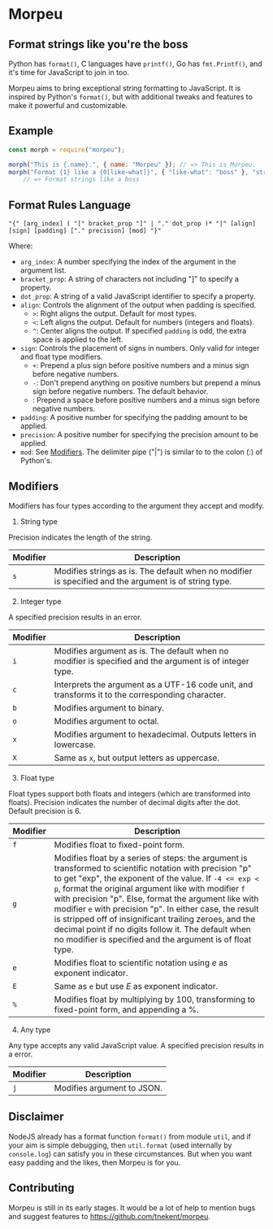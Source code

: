 # Morpeu
## Format strings like you're the boss
Python has `format()`, C languages have `printf()`, Go has `fmt.Printf()`, and it's time for JavaScript to join in too.

Morpeu aims to bring exceptional string formatting to JavaScript. It is inspired by Python's `format()`, but with additional tweaks and features to make it powerful and customizable.

## Example
```js
const morph = require("morpeu");

morph("This is {.name}.", { name: "Morpeu" }); // => This is Morpeu.
morph("Format {1} like a {0[like-what]}", { "like-what": "boss" }, "strings");
    // => Format strings like a boss
```

## Format Rules Language
```
"{" [arg_index] ( "[" bracket_prop "]" | "." dot_prop )* "|" [align] [sign] [padding] ["." precision] [mod] "}"
```
Where:
* `arg_index`: A number specifying the index of the argument in the argument list.
* `bracket_prop`: A string of characters not including "]" to specify a property.
* `dot_prop`: A string of a valid JavaScript identifier to specify a property.
* `align`: Controls the alignment of the output when padding is specified.
   * `>`: Right aligns the output. Default for most types.
   * `<`: Left aligns the output. Default for numbers (integers and floats).
   * `^`: Center aligns the output. If specified `padding` is odd, the extra space is applied to the left.
* `sign`: Controls the placement of signs in numbers. Only valid for integer and float type modifiers.
   * `+`: Prepend a plus sign before positive numbers and a minus sign before negative numbers.
   * `-`: Don't prepend anything on positive numbers but prepend a minus sign before negative numbers. The default behavior.
   * <space>: Prepend a space before positive numbers and a minus sign before negative numbers.
* `padding`: A positive number for specifying the padding amount to be applied.
* `precision`: A positive number for specifying the precision amount to be applied.
* `mod`: See [Modifiers](#Modifiers).
The delimiter pipe ("|") is similar to to the colon (:) of Python's.

## Modifiers
Modifiers has four types according to the argument they accept and modify.

1. String type

Precision indicates the length of the string.

| Modifier | Description |
| -------- | ----------- |
| `s` | Modifies strings as is. The default when no modifier is specified and the argument is of string type. |

2. Integer type

A specified precision results in an error.

| Modifier | Description |
| -------- | ----------- |
| `i` | Modifies argument as is. The default when no modifier is specified and the argument is of integer type. |
| `c` | Interprets the argument as a UTF-16 code unit, and transforms it to the corresponding character. |
| `b` | Modifies argument to binary. |
| `o` | Modifies argument to octal. |
| `x` | Modifies argument to hexadecimal. Outputs letters in lowercase. |
| `X` | Same as `x`, but output letters as uppercase.  |

3. Float type

Float types support both floats and integers (which are transformed into floats).
Precision indicates the number of decimal digits after the dot. Default precision is 6.

| Modifier | Description |
| -------- | ----------- |
| `f` | Modifies float to fixed-point form. |
| `g` | Modifies float by a series of steps: the argument is transformed to scientific notation with precision "p" to get "exp", the exponent of the value. If `-4 <= exp < p`, format the original argument like with modifier `f` with precision "p". Else, format the argument like with modifier `e` with precision "p". In either case, the result is stripped off of insignificant trailing zeroes, and the decimal point if no digits follow it. The default when no modifier is specified and the argument is of float type. |
| `e` | Modifies float to scientific notation using _e_ as exponent indicator. |
| `E` | Same as `e` but use _E_ as exponent indicator. |
| `%` | Modifies float by multiplying by 100, transforming to fixed-point form, and appending a %. |

4. Any type

Any type accepts any valid JavaScript value. A specified precision results in a error.

| Modifier | Description |
| -------- | ----------- |
| `j` | Modifies argument to JSON. |

## Disclaimer
NodeJS already has a format function `format()` from module `util`, and if your aim is simple debugging, then `util.format` (used internally by `console.log`) can satisfy you in these circumstances. But when you want easy padding and the likes, then Morpeu is for you.

## Contributing
Morpeu is still in its early stages. It would be a lot of help to mention bugs and suggest features to <https://github.com/tnekent/morpeu>.
